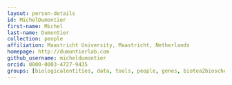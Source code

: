 ```yaml
---
layout: person-details
id: MichelDumontier
first-name: Michel
last-name: Dumontier
collection: people
affiliation: Maastricht University, Maastricht, Netherlands
homepage: http://dumontierlab.com
github_username: micheldumontier
orcid: 0000-0003-4727-9435
groups: [biologicalentities, data, tools, people, genes, biotea2bioschemas]
---
```

